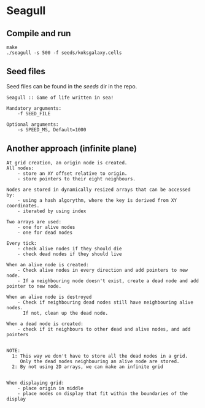# Seagull

## Compile and run

    make
    ./seagull -s 500 -f seeds/koksgalaxy.cells

## Seed files
Seed files can be found in the *seeds* dir in the repo.  

    Seagull :: Game of life written in sea!

    Mandatory arguments:
        -f SEED_FILE

    Optional arguments:
        -s SPEED_MS, Default=1000


## Another approach (infinite plane)

    At grid creation, an origin node is created.
    All nodes:
        - store an XY offset relative to origin.
        - store pointers to their eight neighbours.

    Nodes are stored in dynamically resized arrays that can be accessed by:
        - using a hash algorythm, where the key is derived from XY coordinates.
        - iterated by using index

    Two arrays are used:
        - one for alive nodes
        - one for dead nodes

    Every tick:
        - check alive nodes if they should die
        - check dead nodes if they should live

    When an alive node is created:
        - Check alive nodes in every direction and add pointers to new node.
        - If a neighbouring node doesn't exist, create a dead node and add pointer to new node.

    When an alive node is destroyed
        - Check if neighbouring dead nodes still have neighbouring alive nodes.
          If not, clean up the dead node.

    When a dead node is created:
        - check if it neighbours to other dead and alive nodes, and add pointers


    NOTE: 
      1: This way we don't have to store all the dead nodes in a grid.
         Only the dead nodes neighbouring an alive node are stored.
      2: By not using 2D arrays, we can make an infinite grid


    When displaying grid:
        - place origin in middle
        - place nodes on display that fit within the boundaries of the display
